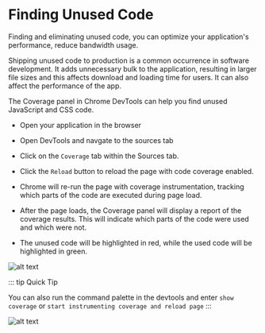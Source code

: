 # Finding Unused Code

Finding and eliminating unused code, you can optimize your application's performance, reduce bandwidth usage.

Shipping unused code to production is a common occurrence in software development. It  adds unnecessary bulk to the application, resulting in larger file sizes and this affects download and loading time for users. It can also affect the performance of the app.

The Coverage panel in Chrome DevTools can help you find unused JavaScript and CSS code.

- Open your application in the browser
- Open DevTools and navgate to the sources tab
- Click on the `Coverage` tab within the Sources tab.
- Click the `Reload` button to reload the page with code coverage enabled.

- Chrome will re-run the page with coverage instrumentation, tracking which parts of the code are executed during page load.

- After the page loads, the Coverage panel will display a report of the coverage results. This will indicate which parts of the code were used and which were not.

- The unused code will be highlighted in red, while the used code will be highlighted in green. 

![alt text](https://res.cloudinary.com/dharme/image/upload/v1684274470/screenshot-rocks_11_yxtpiu.png)

::: tip Quick Tip
 
You can also run the command palette in the devtools and enter `show coverage` or `start instrumenting coverage and reload page`
:::

![alt text](https://res.cloudinary.com/dharme/image/upload/v1684275158/coverage_gzgakt.png)